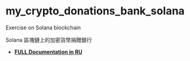 # my_crypto_donations_bank_solana
Exercise on Solana blockchain

Solana 區塊鏈上的加密貨幣捐贈銀行

- [**FULL Documentation in RU**](https://github.com/my-crypto-datascience-portfolio/my_crypto_donations_bank_solana/wiki/Donation_Bank_Task/)
